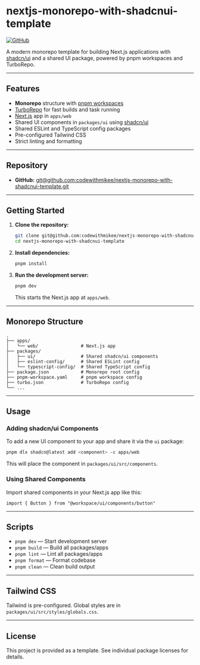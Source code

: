 # nextjs-monorepo-with-shadcnui-template

[![GitHub](https://img.shields.io/badge/GitHub-Repository-blue?logo=github)](git@github.com:codewithmikee/nextjs-monorepo-with-shadcnui-template.git)

A modern monorepo template for building Next.js applications with [shadcn/ui](https://ui.shadcn.com/) and a shared UI package, powered by pnpm workspaces and TurboRepo.

---

## Features

- **Monorepo** structure with [pnpm workspaces](https://pnpm.io/workspaces)
- [TurboRepo](https://turbo.build/) for fast builds and task running
- [Next.js](https://nextjs.org/) app in `apps/web`
- Shared UI components in `packages/ui` using [shadcn/ui](https://ui.shadcn.com/)
- Shared ESLint and TypeScript config packages
- Pre-configured Tailwind CSS
- Strict linting and formatting

---

## Repository

- **GitHub:** [git@github.com:codewithmikee/nextjs-monorepo-with-shadcnui-template.git](git@github.com:codewithmikee/nextjs-monorepo-with-shadcnui-template.git)

---

## Getting Started

1. **Clone the repository:**

   ```bash
   git clone git@github.com:codewithmikee/nextjs-monorepo-with-shadcnui-template.git
   cd nextjs-monorepo-with-shadcnui-template
   ```

2. **Install dependencies:**

   ```bash
   pnpm install
   ```

3. **Run the development server:**

   ```bash
   pnpm dev
   ```

   This starts the Next.js app at `apps/web`.

---

## Monorepo Structure

```
.
├── apps/
│   └── web/                # Next.js app
├── packages/
│   ├── ui/                 # Shared shadcn/ui components
│   ├── eslint-config/      # Shared ESLint config
│   └── typescript-config/  # Shared TypeScript config
├── package.json            # Monorepo root config
├── pnpm-workspace.yaml     # pnpm workspace config
├── turbo.json              # TurboRepo config
└── ...
```

---

## Usage

### Adding shadcn/ui Components

To add a new UI component to your app and share it via the `ui` package:

```bash
pnpm dlx shadcn@latest add <component> -c apps/web
```

This will place the component in `packages/ui/src/components`.

### Using Shared Components

Import shared components in your Next.js app like this:

```tsx
import { Button } from "@workspace/ui/components/button"
```

---

## Scripts

- `pnpm dev` — Start development server
- `pnpm build` — Build all packages/apps
- `pnpm lint` — Lint all packages/apps
- `pnpm format` — Format codebase
- `pnpm clean` — Clean build output

---

## Tailwind CSS

Tailwind is pre-configured. Global styles are in `packages/ui/src/styles/globals.css`.

---

## License

This project is provided as a template. See individual package licenses for details.
